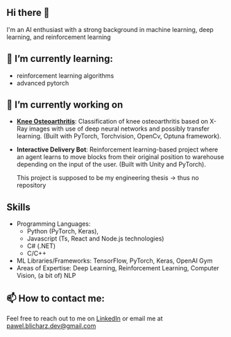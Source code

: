 ## Hi there 👋

I'm an AI enthusiast with a strong background in machine learning, deep learning, and reinforcement learning

## 🌱 I’m currently learning:
- reinforcement learning algorithms
- advanced pytorch

## 🔭 I’m currently working on

- **[Knee Osteoarthritis](https://github.com/Pawcharz/knee-osteoarthritis)**: Classification of knee osteoarthritis based on X-Ray images with use of deep neural networks and possibly transfer learning. (Built with PyTorch, Torchvision, OpenCv, Optuna framework).
- **Interactive Delivery Bot**: Reinforcement learning-based project where an agent learns to move blocks from their original position to warehouse depending on the input of the user. (Built with Unity and PyTorch).
    
    This project is supposed to be my engineering thesis → thus no repository
    

## Skills

- Programming Languages:
  - Python (PyTorch, Keras),
  - Javascript (Ts, React and Node.js technologies)
  - C# (.NET)
  - C/C++
- ML Libraries/Frameworks: TensorFlow, PyTorch, Keras, OpenAI Gym
- Areas of Expertise: Deep Learning, Reinforcement Learning, Computer Vision, (a bit of) NLP

## 📫 How to contact me:

Feel free to reach out to me on [LinkedIn](https://www.linkedin.com/in/pawel-blicharz-dev/) or email me at pawel.blicharz.dev@gmail.com
